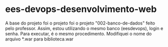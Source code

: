 # ees-devops-desenvolvimento-web
A base do projeto foi o projeto foi o projeto "002-banco-de-dados" feito pelo professor.
Assim, estou utilizando o mesmo banco (eesdevops), login e senha. Para executar, é o mesmo procedimento.
Modifiquei o nome do arquivo *.war para biblioteca.war
